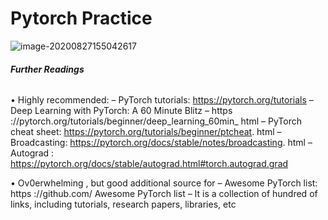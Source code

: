 # Pytorch Practice
![image-20200827155042617](C:\Projects\NPEX_LAB\PreTraining\Lang\Pytorch\images\image-20200827155042617.png)

###### **Further Readings**

• Highly recommended:
– PyTorch tutorials: https://pytorch.org/tutorials
– Deep Learning with PyTorch: A 60 Minute Blitz
– https ://pytorch.org/tutorials/beginner/deep_learning_60min_ html
– PyTorch cheat sheet: https://pytorch.org/tutorials/beginner/ptcheat. html
– Broadcasting: https://pytorch.org/docs/stable/notes/broadcasting. html
– Autograd : https://pytorch.org/docs/stable/autograd.html#torch.autograd.grad

• Ov0erwhelming , but good additional source for
	– Awesome PyTorch list: https ://github.com/ Awesome PyTorch list
		– It is a collection of hundred of links, including tutorials, research papers, libraries, etc